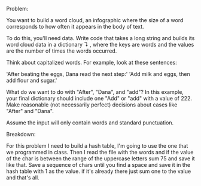 Problem:

You want to build a word cloud, an infographic where the size of a word corresponds to how often it appears in the body of text.

To do this, you'll need data. Write code that takes a long string and builds its word cloud data in a dictionary ↴ , where the keys are words and the values are the number of times the words occurred.

Think about capitalized words. For example, look at these sentences:

 'After beating the eggs, Dana read the next step:'
'Add milk and eggs, then add flour and sugar.'

What do we want to do with "After", "Dana", and "add"? In this example, your final dictionary should include one "Add" or "add" with a value of 222. Make reasonable (not necessarily perfect) decisions about cases like "After" and "Dana".

Assume the input will only contain words and standard punctuation.

Breakdown:

For this problem I need to build a hash table, I'm going to use the one that we programmed in class.
Then I read the file with the words and if the value of the char is between the range of the uppercase letters sum 75 and save it like that.
Save a sequence of chars until you find a space and save it in the hash table with 1 as the value. if it's already there just sum one to the value and that's all.
